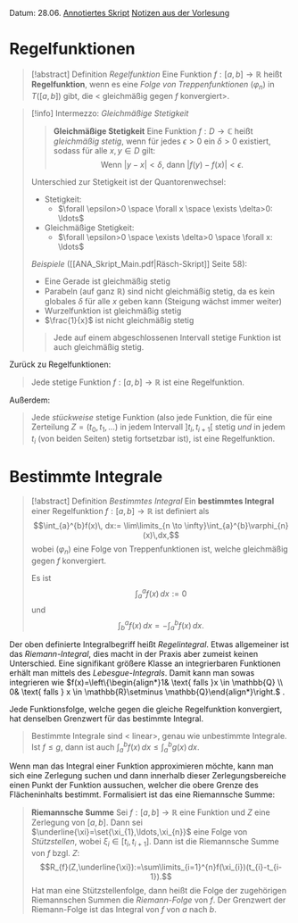 Datum: 28.06.
[Annotiertes Skript](https://ecampus.uni-bonn.de/goto_ecampus_file_3090895_download.html)
[Notizen aus der Vorlesung](https://ecampus.uni-bonn.de/goto_ecampus_file_3090894_download.html)

# Regelfunktionen

> [!abstract] Definition *Regelfunktion*
> Eine Funktion $f: [a,b]\to \mathbb{R}$ heißt **Regelfunktion**, wenn es eine *Folge von Treppenfunktionen* $(\varphi_{n})$ in $T([a,b])$ gibt, die < gleichmäßig gegen $f$ konvergiert>.

> [!info] Intermezzo: *Gleichmäßige Stetigkeit*
> 
> > **Gleichmäßige Stetigkeit**
> > Eine Funktion $f: D \to \mathbb{C}$ heißt *gleichmäßig stetig*, wenn für jedes $\epsilon>0$ ein $\delta>0$ existiert, sodass für alle $x,y \in D$ gilt:
> > $$\text{Wenn } |y-x|<\delta \text{, dann }|f(y)-f(x)|<\epsilon.$$
> 
> Unterschied zur Stetigkeit ist der Quantorenwechsel:
> - Stetigkeit:
> 	- $\forall \epsilon>0 \space \forall x \space \exists \delta>0: \ldots$
> - Gleichmäßige Stetigkeit:
> 	- $\forall \epsilon>0 \space \exists \delta>0 \space \forall x: \ldots$
> 
> *Beispiele* ([[ANA_Skript_Main.pdf|Räsch-Skript]] Seite 58):
> - Eine Gerade ist gleichmäßig stetig
> - Parabeln (auf ganz $\mathbb{R}$) sind nicht gleichmäßig stetig, da es kein globales $\delta$ für alle $x$ geben kann (Steigung wächst immer weiter)
> - Wurzelfunktion ist gleichmäßig stetig
> - $\frac{1}{x}$ ist nicht gleichmäßig stetig
> 
> > Jede auf einem abgeschlossenen Intervall stetige Funktion ist auch gleichmäßig stetig.

Zurück zu Regelfunktionen:
> Jede stetige Funktion $f: [a,b] \to \mathbb{R}$ ist eine Regelfunktion.

Außerdem:
> Jede *stückweise* stetige Funktion (also jede Funktion, die für eine Zerteilung $Z=(t_{0},t_{1},\ldots$) in jedem Intervall $]t_{i},t_{i+1}[$ stetig *und* in jedem $t_{i}$ (von beiden Seiten) stetig fortsetzbar ist), ist eine Regelfunktion.

# Bestimmte Integrale

> [!abstract] Definition *Bestimmtes Integral*
> Ein **bestimmtes Integral** einer Regelfunktion $f: [a,b] \to \mathbb{R}$ ist definiert als $$\int_{a}^{b}f(x)\, dx:= \lim\limits_{n \to \infty}\int_{a}^{b}\varphi_{n}(x)\,dx,$$wobei $(\varphi_n)$ eine Folge von Treppenfunktionen ist, welche gleichmäßig gegen $f$ konvergiert.
> 
> Es ist $$\int_{a}^{a}f(x)\, dx:=0$$und $$\int_{b}^{a}f(x)\,dx=-\int_{a}^{b}f(x)\,dx.$$

Der oben definierte Integralbegriff heißt *Regelintegral*. Etwas allgemeiner ist das *Riemann-Integral*, dies macht in der Praxis aber zumeist keinen Unterschied.
Eine signifikant größere Klasse an integrierbaren Funktionen erhält man mittels des *Lebesgue-Integrals*. Damit kann man sowas integrieren wie $f(x)=\left\{\begin{align*}1& \text{ falls }x \in \mathbb{Q} \\ 0& \text{ falls } x \in \mathbb{R}\setminus \mathbb{Q}\end{align*}\right.$ .

Jede Funktionsfolge, welche gegen die gleiche Regelfunktion konvergiert, hat denselben Grenzwert für das bestimmte Integral.

> Bestimmte Integrale sind < linear>, genau wie unbestimmte Integrale.
> Ist $f\leq g$, dann ist auch $\int_{a}^{b}f(x)\,dx \leq \int_{a}^{b}g(x)\, dx$.

Wenn man das Integral einer Funktion approximieren möchte, kann man sich eine Zerlegung suchen und dann innerhalb dieser Zerlegungsbereiche einen Punkt der Funktion aussuchen, welcher die obere Grenze des Flächeninhalts bestimmt. Formalisiert ist das eine Riemannsche Summe:
> **Riemannsche Summe**
> Sei $f: [a,b]\to \mathbb{R}$ eine Funktion und $Z$ eine Zerlegung von $[a,b]$.
> Dann sei $\underline{\xi}=\set{\xi_{1},\ldots,\xi_{n}}$ eine Folge von *Stützstellen*, wobei $\xi_{i}\in [t_{i},t_{i+1}]$. Dann ist die Riemannsche Summe von $f$ bzgl. $Z$: $$R_{f}(Z,\underline{\xi}):=\sum\limits_{i=1}^{n}f(\xi_{i})(t_{i}-t_{i-1}).$$
> Hat man eine Stützstellenfolge, dann heißt die Folge der zugehörigen Riemannschen Summen die *Riemann-Folge* von $f$. Der Grenzwert der Riemann-Folge ist das Integral von $f$ von $a$ nach $b$.


